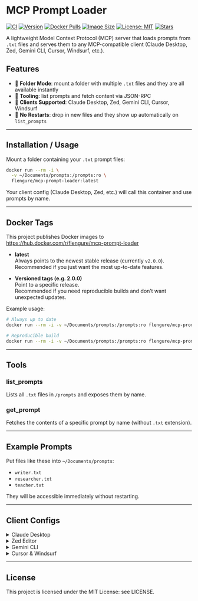 # MCP Prompt Loader

[![CI](https://github.com/flengure/mcp-prompt-loader/actions/workflows/release-docker.yml/badge.svg)](https://github.com/flengure/mcp-prompt-loader/actions/workflows/release-docker.yml)
[![Version](https://img.shields.io/github/v/tag/flengure/mcp-prompt-loader?label=release)](https://github.com/flengure/mcp-prompt-loader/releases)
[![Docker Pulls](https://img.shields.io/docker/pulls/flengure/mcp-prompt-loader.svg)](https://hub.docker.com/r/flengure/mcp-prompt-loader)
[![Image Size](https://img.shields.io/docker/image-size/flengure/mcp-prompt-loader/latest)](https://hub.docker.com/r/flengure/mcp-prompt-loader)
[![License: MIT](https://img.shields.io/badge/License-MIT-yellow.svg)](LICENSE)
[![Stars](https://img.shields.io/github/stars/flengure/mcp-prompt-loader?style=social)](https://github.com/flengure/mcp-prompt-loader/stargazers)

A lightweight Model Context Protocol (MCP) server that loads prompts from `.txt` files and serves them to any MCP-compatible client (Claude Desktop, Zed, Gemini CLI, Cursor, Windsurf, etc.).

## Features
- 🔹 **Folder Mode**: mount a folder with multiple `.txt` files and they are all available instantly
- 🔹 **Tooling**: list prompts and fetch content via JSON-RPC
- 🔹 **Clients Supported**: Claude Desktop, Zed, Gemini CLI, Cursor, Windsurf
- 🔹 **No Restarts**: drop in new files and they show up automatically on `list_prompts`

---

## Installation / Usage

Mount a folder containing your `.txt` prompt files:

```bash
docker run --rm -i \
  -v ~/Documents/prompts:/prompts:ro \
  flengure/mcp-prompt-loader:latest
```

Your client config (Claude Desktop, Zed, etc.) will call this container and use prompts by name.

---

## Docker Tags

This project publishes Docker images to https://hub.docker.com/r/flengure/mcp-prompt-loader

- **latest**  
  Always points to the newest stable release (currently `v2.0.0`).  
  Recommended if you just want the most up-to-date features.

- **Versioned tags (e.g. 2.0.0)**  
  Point to a specific release.  
  Recommended if you need reproducible builds and don’t want unexpected updates.

Example usage:

```bash
# Always up to date
docker run --rm -i -v ~/Documents/prompts:/prompts:ro flengure/mcp-prompt-loader:latest

# Reproducible build
docker run --rm -i -v ~/Documents/prompts:/prompts:ro flengure/mcp-prompt-loader:2.0.0
```

---

## Tools

### list_prompts
Lists all `.txt` files in `/prompts` and exposes them by name.

### get_prompt
Fetches the contents of a specific prompt by name (without `.txt` extension).

---

## Example Prompts

Put files like these into `~/Documents/prompts`:

- `writer.txt`
- `researcher.txt`
- `teacher.txt`

They will be accessible immediately without restarting.

---

## Client Configs

<details>
<summary>Claude Desktop</summary>

```json
{
  "mcpServers": {
    "prompts: Folder": {
      "type": "stdio",
      "command": "docker",
      "args": [
        "run",
        "--rm",
        "-i",
        "-v",
        "/Users/you/Documents/prompts:/prompts:ro",
        "flengure/mcp-prompt-loader:latest"
      ]
    }
  }
}
```
</details>

<details>
<summary>Zed Editor</summary>

```json
{
  "context_servers": {
    "prompts: Folder": {
      "source": "custom",
      "command": "docker",
      "args": [
        "run",
        "--rm",
        "-i",
        "-v",
        "/Users/you/Documents/prompts:/prompts:ro",
        "flengure/mcp-prompt-loader:latest"
      ]
    }
  }
}
```
</details>

<details>
<summary>Gemini CLI</summary>

```json
{
  "mcpServers": {
    "prompts: Folder": {
      "type": "stdio",
      "command": "docker",
      "args": [
        "run",
        "--rm",
        "-i",
        "-v",
        "/Users/you/Documents/prompts:/prompts:ro",
        "flengure/mcp-prompt-loader:latest"
      ]
    }
  }
}
```
</details>

<details>
<summary>Cursor & Windsurf</summary>

Same as above — use "mcpServers" with the same docker run arguments.
</details>

---

## License

This project is licensed under the MIT License: see LICENSE.
